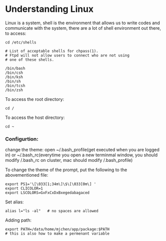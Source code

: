 # Understanding Linux

Linux is a system, shell is the environment that allows us to write codes and communicate with the system, there are a lot of shell environment out there, to access:

```
cd /etc/shells

# List of acceptable shells for chpass(1).
# Ftpd will not allow users to connect who are not using
# one of these shells.

/bin/bash
/bin/csh
/bin/ksh
/bin/sh
/bin/tcsh
/bin/zsh
```

To access the root directory:
```
cd /
```

To access the host directory:
```
cd ~
```

### Configurtion:

change the theme: open ~/.bash_profile(get executed when you are logged in) or ~/.bash_rc(everytime you open a new terminmal window, you should modify /.bash_rc on cluster, mac should modify /.bash_profile)


To change the theme of the prompt, put the following to the abovementioned file:

```
export PS1='\[\033[1;34m\]\$\[\033[0m\] '​
export CLICOLOR=1​
export LSCOLORS=GxFxCxDxBxegedabagaced
```

Set alias:

```
alias l="ls -al"   # no spaces are allowed
```

Adding path:

```
export PATH=/data/home/mjchen/app/package:$PATH   
# this is also how to make a permenant variable
```



